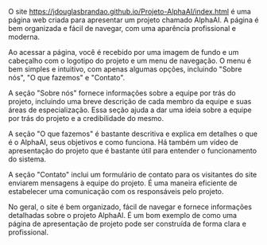 O site https://jdouglasbrandao.github.io/Projeto-AlphaAI/index.html é uma página web criada para apresentar um projeto chamado AlphaAI. A página é bem organizada e fácil de navegar, com uma aparência profissional e moderna.

Ao acessar a página, você é recebido por uma imagem de fundo e um cabeçalho com o logotipo do projeto e um menu de navegação. O menu é bem simples e intuitivo, com apenas
algumas opções, incluindo "Sobre nós", "O que fazemos" e "Contato".

A seção "Sobre nós" fornece informações sobre a equipe por trás do projeto, incluindo uma breve descrição de cada membro da equipe e suas áreas de especialização. Essa seção ajuda a dar uma ideia sobre a equipe por trás do projeto e a credibilidade do mesmo.

A seção "O que fazemos" é bastante descritiva e explica em detalhes o que é o AlphaAI, seus objetivos e como funciona. Há também um vídeo de apresentação do projeto que é bastante útil para entender o funcionamento do sistema.

A seção "Contato" inclui um formulário de contato para os visitantes do site enviarem mensagens à equipe do projeto. É uma maneira eficiente de estabelecer uma comunicação com os responsáveis pelo projeto.

No geral, o site é bem organizado, fácil de navegar e fornece informações detalhadas sobre o projeto AlphaAI. É um bom exemplo de como uma página de apresentação de projeto pode ser construída de forma clara e profissional.
